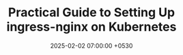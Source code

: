 ---
title: Practical Guide to Setting Up ingress-nginx on Kubernetes
date: 2025-02-02 07:00:00 +0530
categories: [Kubernetes, Ingress]
tags: [kubernetes, networking, ingress]
description: "This post walks you through setting up the ingress-nginx controller on your Kubernetes cluster, deploying a minimal backend application, and creating an Ingress resource to route external traffic to your backend."
mermaid: true
---
